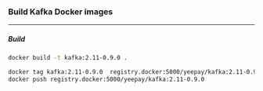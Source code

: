 ### Build Kafka Docker images
----------------------------------------

##### Build 

```bash
docker build -t kafka:2.11-0.9.0 .
```

```bash
docker tag kafka:2.11-0.9.0  registry.docker:5000/yeepay/kafka:2.11-0.9.0 
docker push registry.docker:5000/yeepay/kafka:2.11-0.9.0 
```

